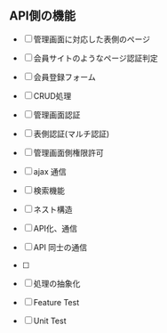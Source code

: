 ## API側の機能

- [ ] 管理画面に対応した表側のページ
- [ ] 会員サイトのようなページ認証判定
- [ ] 会員登録フォーム
- [ ] CRUD処理
- [ ] 管理画面認証
- [ ] 表側認証(マルチ認証)
- [ ] 管理画面側権限許可
- [ ] ajax 通信
- [ ] 検索機能
- [ ] ネスト構造
- [ ] API化、通信
- [ ] API 同士の通信
- [ ] 

- [ ] 処理の抽象化
- [ ] Feature Test
- [ ] Unit Test